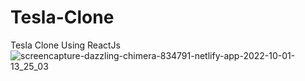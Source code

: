 # Tesla-Clone
Tesla Clone Using ReactJs
![screencapture-dazzling-chimera-834791-netlify-app-2022-10-01-13_25_03](https://user-images.githubusercontent.com/81459430/193399405-e9574e37-73fd-4193-af08-6e5efa969556.png)
